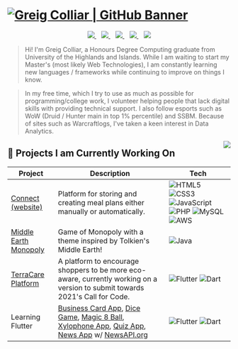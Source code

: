
# [![Greig Colliar | GitHub Banner](https://raw.githubusercontent.com/greigac/greigac/main/imgs/gclogo01.png)](https://www.linkedin.com/in/greigcolliar/)

<p align="center">
    <a href="https://greigac.github.io/">
        <img src="https://raw.githubusercontent.com/greigac/greigac/main/imgs/social/website1.png">
    </a>&nbsp;&nbsp;
    <a href="https://www.linkedin.com/in/greigcolliar/">
        <img src="https://raw.githubusercontent.com/greigac/greigac/main/imgs/social/linkedin1.png">
    </a>&nbsp;&nbsp;
    <a href="https://www.twitter.com/">
        <img src="https://raw.githubusercontent.com/greigac/greigac/main/imgs/social/twitter1.png">
    </a>&nbsp;&nbsp;
    <a href="https://www.hackerrank.com/">
        <img src="https://raw.githubusercontent.com/greigac/greigac/main/imgs/social/hackerrank1.png">
    </a>&nbsp;&nbsp;
    <a href="https://github.com/greigac/greigac/blob/main/cv/Creig-Colliar-Curriculum-Vitae.md">
        <img src="https://raw.githubusercontent.com/greigac/greigac/main/imgs/social/cv1.png">
    </a>
</p>

> Hi! I'm Greig Colliar, a Honours Degree Computing graduate from University of the Highlands and Islands.
While I am waiting to start my Master's (most likely Web Technologies), I am constantly learning new languages / frameworks while continuing to improve on things I know. 

> In my free time, which I try to use as much as possible for programming/college work, I volunteer helping people 
that lack digital skills with providing technical support. I also follow esports such as WoW (Druid / Hunter main in top 1% percentile) and SSBM. Because of sites such as Warcraftlogs, I've taken a keen interest in Data Analytics.

<p>
    <img align="right" src="https://github-readme-stats.vercel.app/api/top-langs/?username={greigac}&theme=blue-green" />
</p>

<h2 align="left">
    🌱 Projects I am Currently Working On 
</h2>

<table align="center">
    <thead>
        <tr>
            <th>Project</th>
            <th>Description</th>
            <th>Tech</th>
        <tr>
    </thead>
    <tbody>
        <tr>
            <td>
                <a href="https://github.com/greigac/">Connect (website)</a>
            </td>
            <td>Platform for storing and creating meal plans either manually or automatically.</td>
            <td>
                <img alt="HTML5"  src="https://img.shields.io/badge/HTML5-E34F26?style=for-the-badge&logo=html5&logoColor=white"/>
                <img alt="CSS3"  src="https://img.shields.io/badge/CSS3-1572B6?style=for-the-badge&logo=css3&logoColor=white"/>
                <img alt="JavaScript"  src="https://img.shields.io/badge/JavaScript-323330?style=for-the-badge&logo=javascript&logoColor=F7DF1E"/>
                <img alt="PHP"  src="https://img.shields.io/badge/PHP-777BB4?style=for-the-badge&logo=php&logoColor=white"/>
                <img alt="MySQL"  src="https://img.shields.io/badge/MySQL-00000F?style=for-the-badge&logo=mysql&logoColor=white"/>
                <img alt="AWS"  src="https://img.shields.io/badge/Amazon_AWS-232F3E?style=for-the-badge&logo=amazon-aws&logoColor=white"/>
            </td>
        </tr>
        <tr>
            <td>
                <a href="">
                    Middle Earth Monopoly
                </a>
            </td>
            <td>
                Game of Monopoly with a theme inspired by Tolkien's Middle Earth!
            </td>
            <td>
                <img alt="Java" src="https://img.shields.io/badge/Java-%23ED8B00.svg?&style=for-the-badge&logo=java&logoColor=white"/>
            </td>
        </tr>
        <tr>
            <td>
                <a href="https://github.com/TerraCare-com">TerraCare Platform</a>
            </td>
            <td>
                A platform to encourage shoppers to be more eco-aware, currently working on a version to submit towards 2021's Call for Code.
            </td>
            <td>
                <img alt="Flutter" src="https://img.shields.io/badge/Flutter-02569B?style=for-the-badge&logo=flutter&logoColor=white"/>
                <img alt="Dart" src="https://img.shields.io/badge/Dart-0175C2?style=for-the-badge&logo=dart&logoColor=white"/>
            </td>
        </tr>
        <tr>
            <td>
                Learning Flutter
            </td>
            <td>
                <a href="https://github.com/AlexDuthie/business-card-app">Business Card App</a>,
                <a href="https://github.com/AlexDuthie/flutter-dice-app">Dice Game</a>,
                <a href="https://github.com/AlexDuthie/magic8ball-app">Magic 8 Ball</a>,
                <a href="https://github.com/AlexDuthie/xylophone-app">Xylophone App</a>,
                <a href="https://github.com/AlexDuthie/quiz-app">Quiz App</a>,
                <a href="https://github.com/AlexDuthie/NewsApp">News App</a> w/ <a href="https://newsapi.org/">NewsAPI.org</a>
            </td>
            <td>
                <img alt="Flutter" src="https://img.shields.io/badge/Flutter-02569B?style=for-the-badge&logo=flutter&logoColor=white"/>
                <img alt="Dart" src="https://img.shields.io/badge/Dart-0175C2?style=for-the-badge&logo=dart&logoColor=white"/>
            </td>
        </tr>
    </tbody>
</table>

<!---
greigac/greigac is a ✨ special ✨ repository because its `README.md` (this file) appears on your GitHub profile.
You can click the Preview link to take a look at your changes.
--->
